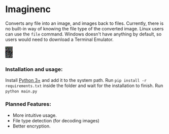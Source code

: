 # Imaginenc
Converts any file into an image, and images back to files.
Currently, there is no built-in way of knowing the file type of the converted image.
Linux users can use the `file` command.
Windows doesn't have anything by default, so users would need to download a Terminal Emulator.

![Source Code Image](main.png "Source Code Image")

### Installation and usage:
Install [Python 3+](https://www.python.org/) and add it to the system path.
Run `pip install -r requirements.txt` inside the folder and wait for the installation to finish.
Run `python main.py`

### Planned Features:
- More intuitive usage.
- File type detection (for decoding images)
- Better encryption.